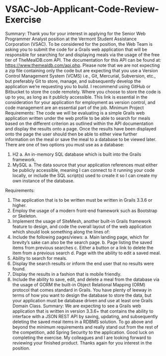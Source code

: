 # VSAC-Job-Applicant-Code-Review-Exercise

Summary:
Thank you for your interest in applying for the Senior Web Programmer Analyst position at the Vermont
Student Assistance Corporation (VSAC). To be considered for the position, the Web Team is asking you
to submit the code for a Grails web application that will be responsible for searching for and displaying
meals via the usage of the free tier of TheMealDB.com API. The documentation for this API can be found
at: https://www.themealdb.com/api.php. Please note that we are not expecting a zip file containing
only the code but are expecting that you use a Version Control Management System (VCMS) i.e., Git,
Mercurial, Subversion, etc., but preferably Git to store, manage, and subsequently develop the
application we’re requesting you to build. I recommend using GitHub or Bitbucket to store the code
remotely. Where you choose to store the code is up to you, as long as it publicly accessible. This link is
essential in the consideration for your application for employment as version control, and code
management are an essential part of the job.
Minimum Project Requirements:
The code we will be evaluating is a simple Grails web application written under the web profile to be
able to search for meals based on the different criterion as outlined within the API documentation and
display the results onto a page. Once the results have been displayed onto the page the user should
then be able to either view further information on the meal or save the meal to a database to be viewed
later. There are one of two options you must use as a database:
1) H2
a. An in-memory SQL database which is built into the Grails framework.
2) MySQL
a. The data source that your application references must either be publicly accessible,
meaning I can connect to it running your code locally, or include the SQL script(s)
used to create it so I can create my own instance of the database.

Requirements:
1) The application that is to be written must be written in Grails 3.3.6 or higher.
2) Employ the usage of a modern front-end framework such as Bootstrap or Skeleton.
3) Implement the usage of SiteMesh, another built-in Grails framework feature to design, and code
the overall layout of the web application which should look something along the lines of:
4) Include the following pages/views:
a. Main landing page, which for brevity’s sake can also be the search page.
b. Page listing the saved items from previous searches
c. Either a button or a link to delete the item from a previous search
d. Page with the ability to edit a saved meal.
5) Ability to search for meals.
6) Display the search results or inform the end user that no results were found.
7) Display the results in a fashion that is mobile friendly.
8) Include the ability to save, edit, and delete a meal from the database via the usage of GORM the
built-in Object Relational Mapping (ORM) protocol that comes standard in Grails. You have
plenty of leeway in terms of how you want to design the database to store the data, but your
application must be database driven and use at least one Grails Domain Class.
Summary:
We are expecting to see a Grails web application that is written in version 3.3.6+ that contains the ability
to interface with a JSON REST API by saving, updating, and subsequently deleting the saved meal items
in a RDBMS solution. To go above and beyond the minimum requirements and really stand out from the
rest of the competition, add Spring Security to the application. Good luck on completing the exercise.
My colleagues and I are looking forward to reviewing your finished product. Thanks again for you
interest in the position.
